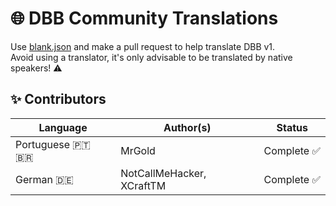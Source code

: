 # 🌐 DBB Community Translations
Use [blank.json](blank.json) and make a pull request to help translate DBB v1.<br>
Avoid using a translator, it's only advisable to be translated by native speakers! ⚠️

## ✨ Contributors
| Language        | Author(s)                 | Status        |
| --------------- | ------------------------- | ------------- |
| Portuguese 🇵🇹 🇧🇷 | MrGold                    | Complete ✅ |
| German 🇩🇪       | NotCallMeHacker, XCraftTM | Complete ✅ |
